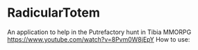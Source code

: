 # RadicularTotem
An application to help in the Putrefactory hunt in Tibia MMORPG
https://www.youtube.com/watch?v=8Pvm0W8jEpY
How to use:
